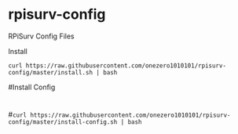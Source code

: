 # rpisurv-config
RPiSurv Config Files

Install 

`curl https://raw.githubusercontent.com/onezero1010101/rpisurv-config/master/install.sh | bash`

#Install Config
#
#`curl https://raw.githubusercontent.com/onezero1010101/rpisurv-config/master/install-config.sh | bash`
